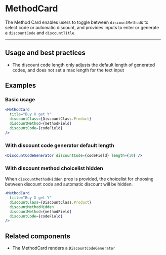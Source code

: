 # MethodCard

The Method Card enables users to toggle between `discountMethod`s to select code or automatic discount, and provides inputs to enter or generate a `discountCode` and `discountTitle`.

---

## Usage and best practices

- The discount code length only adjusts the default length of generated codes, and does not set a max length for the text input

## Examples

### Basic usage

```jsx
<MethodCard
  title="Buy X get Y"
  discountClass={DiscountClass.Product}
  discountMethod={methodField}
  discountCode={codeField}
/>
```

### With discount code generator default length

```jsx
<DiscountCodeGenerator discountCode={codeField} length={10} />
```

### With discount method choicelist hidden

When `discountMethodHidden` prop is provided, the choicelist for choosing between discount code and automatic discount will be hidden.

```jsx
<MethodCard
  title="Buy X get Y"
  discountClass={DiscountClass.Product}
  discountMethodHidden
  discountMethod={methodField}
  discountCode={codeField}
/>
```

## Related components

- The MethodCard renders a `DiscountCodeGenerator`
